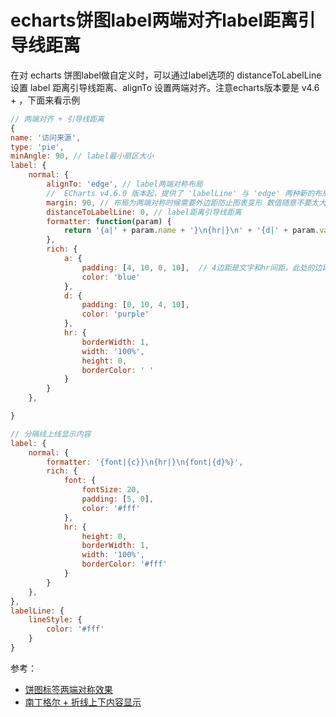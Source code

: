 
# echarts饼图label两端对齐label距离引导线距离

在对 echarts 饼图label做自定义时，可以通过label选项的 distanceToLabelLine 设置 label 距离引导线距离、alignTo 设置两端对齐。注意echarts版本要是 v4.6 + ，下面来看示例

```js
// 两端对齐 + 引导线距离
{
name: '访问来源',
type: 'pie',
minAngle: 90, // label最小扇区大小
label: {
    normal: {
        alignTo: 'edge', // label两端对称布局
        //  ECharts v4.6.0 版本起，提供了 'labelLine' 与 'edge' 两种新的布局方式
        margin: 90, // 布局为两端对称时候需要外边距防止图表变形 数值随意不要太大
        distanceToLabelLine: 0, // label距离引导线距离
        formatter: function(param) {
            return '{a|' + param.name + '}\n{hr|}\n' + '{d|' + param.value + '}';
        },
        rich: {
            a: {
                padding: [4, 10, 0, 10],  // 4边距是文字和hr间距，此处的边距10用于解决label和引导线有间距问题
                color: 'blue'
            },
            d: {
                padding: [0, 10, 4, 10],
                color: 'purple'
            },
            hr: {
                borderWidth: 1,
                width: '100%',
                height: 0,
                borderColor: ' '
            }
        }
    },

}

// 分隔线上线显示内容 
label: {
    normal: {
        formatter: '{font|{c}}\n{hr|}\n{font|{d}%}',
        rich: {
            font: {
                fontSize: 20,
                padding: [5, 0],
                color: '#fff'
            },
            hr: {
                height: 0,
                borderWidth: 1,
                width: '100%',
                borderColor: '#fff'
            }
        }
    },
},
labelLine: {
    lineStyle: {
        color: '#fff'
    }
}
```

参考：
- [饼图标签两端对称效果](https://gallery.echartsjs.com/editor.html?c=x1TVKFGtZ1)
- [南丁格尔 + 折线上下内容显示](https://gallery.echartsjs.com/editor.html?c=xtv96q-x7e)
